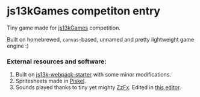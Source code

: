 # js13kGames competiton entry

Tiny game made for [js13kGames](https://js13kgames.com/) competition.

Built on homebrewed, `canvas`-based, unnamed and pretty lightweight game engine :)

### External resources and software:

1. Built on [js13k-webpack-starter](https://github.com/sz-piotr/js13k-webpack-starter) with some minor modifications.
2. Spritesheets made in [Piskel](https://www.piskelapp.com/).
3. Sounds played thanks to tiny yet mighty [ZzFx](https://github.com/KilledByAPixel/ZzFX). Edited in [this editor](https://killedbyapixel.github.io/ZzFX/).
